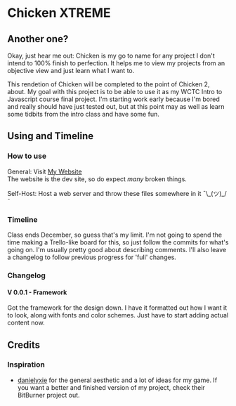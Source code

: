 # Chicken XTREME

## Another one?
Okay, just hear me out: Chicken is my go to name for any project I don't intend to 100% finish to perfection. It helps me to view my projects from an objective view and just learn what I want to.

This rendetion of Chicken will be completed to the point of Chicken 2, about. My goal with this project is to be able to use it as my WCTC Intro to Javascript course final project. I'm starting work early because I'm bored and really should have just tested out, but at this point may as well as learn some tidbits from the intro class and have some fun.

## Using and Timeline
### How to use
General: Visit <a href="https://fac.diemconsulting.net/xchicken">My Website</a> <br>
The website is the dev site, so do expect *many* broken things.

Self-Host: Host a web server and throw these files somewhere in it ¯\\\_(ツ)_/¯

### Timeline
Class ends December, so guess that's my limit. I'm not going to spend the time making a Trello-like board for this, so just follow the commits for what's going on. I'm usually pretty good about describing comments. I'll also leave a changelog to follow previous progress for 'full' changes.

### Changelog

#### V 0.0.1 - Framework
Got the framework for the design down. I have it formatted out how I want it to look, along with fonts and color schemes. Just have to start adding actual content now.

## Credits

### Inspiration
<ul>
    <li> <a href="https://danielyxie.github.io/bitburner/">danielyxie</a> for the general aesthetic and a lot of ideas for my game. If you want a better and finished version of my project, check their BitBurner project out. </li>
</ul>
